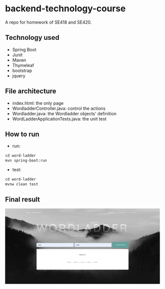 # backend-technology-course
A repo for homework of SE418 and SE420.

## Technology used
- Spring Boot
- Junit
- Maven
- Thymeleaf
- bootstrap
- jquery

## File architecture
- index.html: the only page
- WordladderController.java: control the actions
- Wordladder.java: the Wordladder objects' definition
- WordLadderApplicationTests.java: the unit test

## How to run
- run: 
```
cd word-ladder
mvn spring-boot:run
```
- test:
```
cd word-ladder
mvnw clean test
```

## Final result
![result](./word-ladder/src/main/resources/static/img/result.png)

